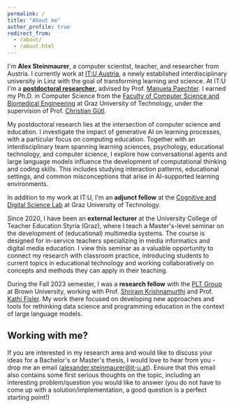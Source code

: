 ```yaml
---
permalink: /
title: "About me"
author_profile: true
redirect_from: 
  - /about/
  - /about.html
---
```


I'm **Alex Steinmaurer**, a computer scientist, teacher, and researcher from Austria. I currently work at [IT:U Austria](https://it-u.at/), a newly established interdisciplinary university in Linz with the goal of transforming learning and science. At IT:U I'm a [**postdoctoral researcher**](https://it-u.at/en/persons/team/alexander-steinmaurer/), advised by Prof. [Manuela Paechter](https://it-u.at/en/research/professors/manuela-paechter/). I earned my Ph.D. in Computer Science from the [Faculty of Computer Science and Biomedical Engineering](https://csbme.tugraz.at/) at Graz University of Technology, under the supervision of Prof. [Christian Gütl](https://online.tugraz.at/tug_online/pl/ui/$ctx/visitenkarte.show_vcard?pPersonenId=DBBE6CF53E98F4C0&pPersonenGruppe=3). 

My postdoctoral research lies at the intersection of computer science and education. I investigate the impact of generative AI on learning processes, with a particular focus on computing education. Together with an interdisciplinary team spanning learning sciences, psychology, educational technology, and computer science, I explore how conversational agents and large language models influence the development of computational thinking and coding skills. This includes studying interaction patterns, educational settings, and common misconceptions that arise in AI-supported learning environments.

In addition to my work at IT:U, I'm an **adjunct fellow** at the [Cognitive and Digital Science Lab](https://codislabgraz.org/) at Graz University of Technology. 

Since 2020, I have been an **external lecturer** at the University College of Teacher Education Styria (Graz), where I teach a Master's-level seminar on the development of (educational) multimedia systems. The course is designed for in-service teachers specializing in media informatics and digital media education. I view this seminar as a valuable opportunity to connect my research with classroom practice, introducing students to current topics in educational technology and working collaboratively on concepts and methods they can apply in their teaching.

During the Fall 2023 semester, I was a **research fellow** with the [PLT Group](https://cs.brown.edu/research/plt/) at Brown University, working with Prof. [Shriram Krishnamurthi](https://cs.brown.edu/~sk/) and Prof. [Kathi Fisler](https://cs.brown.edu/~kfisler/). My work there focused on developing new approaches and tools for rethinking data science and programming education in the context of large language models.

## Working with me? 

If you are interested in my research area and would like to discuss your ideas for a Bachelor's or Master's thesis, I would love to hear from you - drop me an email (alexander.steinmaurer@it-u.at). Ensure that this email also contains some first serious thoughts on the topic, including an interesting problem/question you would like to answer (you do not have to come up with a solution/implementation, a good question is a perfect starting point!) 
